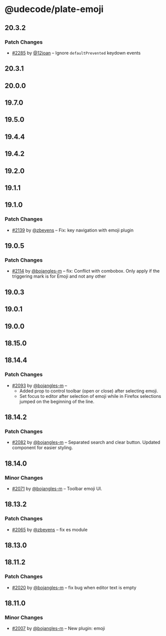 # @udecode/plate-emoji

## 20.3.2

### Patch Changes

- [#2285](https://github.com/udecode/plate/pull/2285) by [@12joan](https://github.com/12joan) – Ignore `defaultPrevented` keydown events

## 20.3.1

## 20.0.0

## 19.7.0

## 19.5.0

## 19.4.4

## 19.4.2

## 19.2.0

## 19.1.1

## 19.1.0

### Patch Changes

- [#2139](https://github.com/udecode/plate/pull/2139) by [@zbeyens](https://github.com/zbeyens) – Fix: key navigation with emoji plugin

## 19.0.5

### Patch Changes

- [#2114](https://github.com/udecode/plate/pull/2114) by [@bojangles-m](https://github.com/bojangles-m) – fix: Conflict with combobox. Only apply if the triggering mark is for Emoji and not any other

## 19.0.3

## 19.0.1

## 19.0.0

## 18.15.0

## 18.14.4

### Patch Changes

- [#2093](https://github.com/udecode/plate/pull/2093) by [@bojangles-m](https://github.com/bojangles-m) –
  - Added prop to control toolbar (open or close) after selecting emoji.
  - Set focus to editor after selection of emoji while in Firefox selections jumped on the beginning of the line.

## 18.14.2

### Patch Changes

- [#2082](https://github.com/udecode/plate/pull/2082) by [@bojangles-m](https://github.com/bojangles-m) – Separated search and clear button.
  Updated component for easier styling.

## 18.14.0

### Minor Changes

- [#2071](https://github.com/udecode/plate/pull/2071) by [@bojangles-m](https://github.com/bojangles-m) – Toolbar emoji UI.

## 18.13.2

### Patch Changes

- [#2065](https://github.com/udecode/plate/pull/2065) by [@zbeyens](https://github.com/zbeyens) – fix es module

## 18.13.0

## 18.11.2

### Patch Changes

- [#2020](https://github.com/udecode/plate/pull/2020) by [@bojangles-m](https://github.com/bojangles-m) – fix bug when editor text is empty

## 18.11.0

### Minor Changes

- [#2007](https://github.com/udecode/plate/pull/2007) by [@bojangles-m](https://github.com/bojangles-m) – New plugin: emoji
